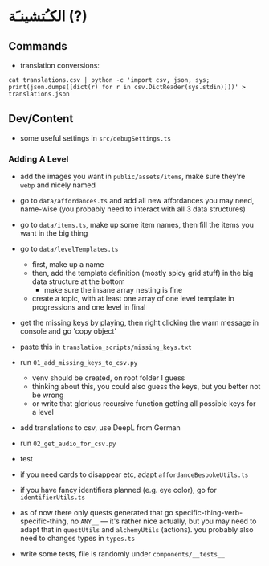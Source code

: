 # الكـُتشينـَة (?)

## Commands

- translation conversions:

```
cat translations.csv | python -c 'import csv, json, sys; print(json.dumps([dict(r) for r in csv.DictReader(sys.stdin)]))' > translations.json
```

## Dev/Content

- some useful settings in `src/debugSettings.ts`

### Adding A Level

- add the images you want in `public/assets/items`, make sure they're `webp` and nicely named
- go to `data/affordances.ts` and add all new affordances you may need, name-wise (you probably need to interact with all 3 data structures)
- go to `data/items.ts`, make up some item names, then fill the items you want in the big thing
- go to `data/levelTemplates.ts`
    - first, make up a name
    - then, add the template definition (mostly spicy grid stuff) in the big data structure at the bottom
        - make sure the insane array nesting is fine
    - create a topic, with at least one array of one level template in progressions and one level in final 
- get the missing keys by playing, then right clicking the warn message in console and go 'copy object'
- paste this in `translation_scripts/missing_keys.txt`
- run `01_add_missing_keys_to_csv.py`
    - venv should be created, on root folder I guess
    - thinking about this, you could also guess the keys, but you better not be wrong
    - or write that glorious recursive function getting all possible keys for a level
- add translations to csv, use DeepL from German
- run `02_get_audio_for_csv.py`
- test


- if you need cards to disappear etc, adapt `affordanceBespokeUtils.ts`
- if you have fancy identifiers planned (e.g. eye color), go for `identifierUtils.ts`
- as of now there only quests generated that go specific-thing-verb-specific-thing, no `ANY__` — it's rather nice actually, but you may need to adapt that in `questUtils` and `alchemyUtils` (actions). you probably also need to changes types in `types.ts`
- write some tests, file is randomly under `components/__tests__`
